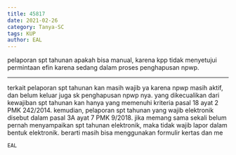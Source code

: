 ```yaml
---
title: 45817
date: 2021-02-26
category: Tanya-SC
tags: KUP
author: EAL
---
```


pelaporan spt tahunan apakah bisa manual, karena kpp tidak menyetujui permintaan efin karena sedang dalam proses penghapusan npwp.

---

terkait pelaporan spt tahunan kan masih wajib ya karena npwp masih aktif, dan belum keluar juga sk penghapusan npwp nya. yang dikecualikan dari kewajiban spt tahunan kan hanya yang memenuhi kriteria pasal 18 ayat 2 PMK 242/2014. kemudian, pelaporan spt tahunan yang wajib elektronik disebut dalam pasal 3A ayat 7 PMK 9/2018. jika memang sama sekali belum pernah menyampaikan spt tahunan elektronik, maka tidak wajib lapor dalam bentuk elektronik. berarti masih bisa menggunakan formulir kertas dan me

`EAL`
